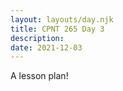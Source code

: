 ```yaml
---
layout: layouts/day.njk
title: CPNT 265 Day 3
description: 
date: 2021-12-03
---
```


A lesson plan!